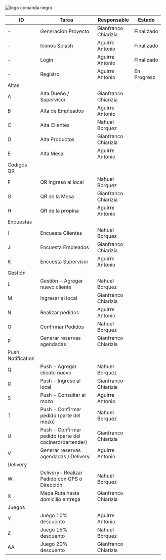 
![logo comanda negro](https://github.com/user-attachments/assets/efdf79ac-2c09-4446-80b1-b5847b764c1b)


| ID                | Tarea                                                  | Responsable          | Estado      |
|-------------------|--------------------------------------------------------|----------------------|-------------|
| -                 | Generación Proyecto                                    | Gianfranco Chiarizia | Finalizado  |
| -                 | Iconos Splash                                          | Aguirre Antonio      | Finalizado  |
| -                 | Login                                                  | Aguirre Antonio      | Finalizado  |
| -                 | Registro                                               | Aguirre Antonio      | En Progreso |
| Altas             |                                                        |                      |             |
| A                 | Alta Dueño / Supervisor                                | Gianfranco Chiarizia |             |
| B                 | Alta de Empleados                                      | Aguirre Antonio      |             |
| C                 | Alta Clientes                                          | Nahuel Borquez       |             |
| D                 | Alta Productos                                         | Gianfranco Chiarizia |             |
| E                 | Alta Mesa                                              | Aguirre Antonio      |             |
| Codigos QR        |                                                        |                      |             |
| F                 | QR Ingreso al local                                    | Nahuel Borquez       |             |
| G                 | QR de la Mesa                                          | Gianfranco Chiarizia |             |
| H                 | QR de la propina                                       | Aguirre Antonio      |             |
| Encuestas         |                                                        |                      |             |
| I                 | Encuesta Clientes                                      | Nahuel Borquez       |             |
| J                 | Encuesta Empleados                                     | Gianfranco Chiarizia |             |
| K                 | Encuesta Supervisor                                    | Aguirre Antonio      |             |
| Gestión           |                                                        |                      |             |
| L                 | Gestión - Agregar nuevo cliente                        | Nahuel Borquez       |             |
| M                 | Ingresar al local                                      | Gianfranco Chiarizia |             |
| N                 | Realizar pedidos                                       | Aguirre Antonio      |             |
| O                 | Confirmar Pedidos                                      | Nahuel Borquez       |             |
| P                 | Generar reservas agendadas                             | Gianfranco Chiarizia |             |
| Push Notification |                                                        |                      |             |
| Q                 | Push - Agregar cliente nuevo                           | Nahuel Borquez       |             |
| R                 | Push - Ingreso al local                                | Gianfranco Chiarizia |             |
| S                 | Push - Consultar al mozo                               | Aguirre Antonio      |             |
| T                 | Push - Confirmar pedido (parte del mozo)               | Nahuel Borquez       |             |
| U                 | Push - Confirmar pedido (parte del cocinero/bartender) | Gianfranco Chiarizia |             |
| V                 | Generar reservas agendadas / Delivery                  | Aguirre Antonio      |             |
| Delivery          |                                                        |                      |             |
| W                 | Delivery- Realizar Pedido con GPS o Dirección          | Nahuel Borquez       |             |
| X                 | Mapa Ruta hasta domicilio entrega                      | Gianfranco Chiarizia |             |
| Juegos            |                                                        |                      |             |
| Y                 | Juego 10% descuento                                    | Aguirre Antonio      |             |
| Z                 | Juego 15% descuento                                    | Nahuel Borquez       |             |
| AA                | Juego 20% descuento                                    | Gianfranco Chiarizia |             |
